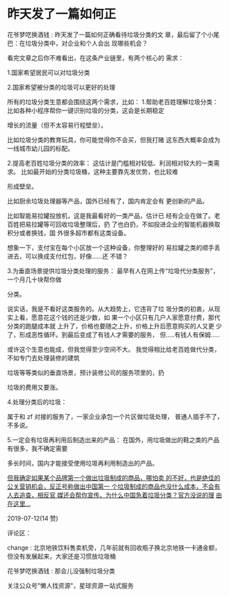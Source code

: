 # 昨天发了一篇如何正

花爷梦呓换酒钱 : 昨天发了一篇如何正确看待垃圾分类的文 章，最后留了个小尾巴：在垃圾分类中，对企业和个人会出 现哪些机会？

看完文章之后你不难看出，在这条产业链里，有两个核心的 需求：

1.国家希望居民可以对垃圾分类

2.国家希望被分类的垃圾可以更好的处理

所有的垃圾分类生意都会围绕这两个需求，比如： 1.帮助老百姓理解垃圾分类： 比如各种小程序帮你一键识别垃圾的分类，这会是长期稳定

增长的流量（但不太容易行程壁垒）。

比如垃圾分类的教育玩具，你可能觉得你不会买，但我打赌 这东西大概率会成为一线城市幼儿园的标配。

2.提高老百姓垃圾分类的效率： 这估计是门槛相对较低、利润相对较大的一类需求。 比如最开始的分类垃圾桶，这种主要靠先发优势，也比较难

形成壁垒。

比如厨余垃圾处理器等产品，国外已经有了，国内肯定会有 更创新的产品。

比如智能易拉罐投放机，这是我最看好的一类产品，估计已 经有企业在做了。老百姓把易拉罐等可回收垃圾整理后，扔 了也白扔，不如投进企业的智能机器换取积分或者换钱，国 外很多超市都有这类设备。

想象一下，支付宝在每个小区放一个这种设备，你整理好的 易拉罐之类的顺手丢进去，可以换成支付红包，好像……还 不错？

3.为垂直场景提供垃圾分类处理的服务： 最早有人在网上传“垃圾代分类服务”，一个月几十块帮你做

分类。

说实话，我是不看好这类服务的。从大趋势上，它违背了垃 圾分类的初衷，从现实上看，愿意花这个钱的还是少数，如 果一个小区只有几户人家愿意付费，那代分类的跑腿成本就 上升了，价格也要随之上升，价格上升后愿意购买的人又更 少了，形成恶性循环。到最后变成了有钱人才需要的服务， 但…..有钱人有保姆…..

或许这个生意也能成，但我觉得至少空间不大。 我觉得相比给老百姓做代分类，不如专门去处理装修的建筑

垃圾等等类似的垂直场景，预计装修公司的服务项里的，扔

垃圾的费用又要涨。

4.处理分类后的垃圾：

属于和 zf 对接的服务了，一家企业承包一个片区做垃圾处理， 普通人插手不了，不多说。

5.一定会有垃圾再利用后制造出来的产品： 在国外，用垃圾做出的鞋之类的产品有很多，我不确定需要

多长时间，国内才能接受使用垃圾再利用制造出的产品。

[但我确定如果某个品牌第一个做出垃圾制成的商品，哪怕卖 的不好，也是绝佳的公关营销机会，反正号称做出中国第一 个垃圾制成的商品也没什么成本，不会有人去追查，相反官 媒还会帮你宣传。](https://mp.weixin.qq.com/s/_JlHIrpfP9XT3aG5sJefbg)[为什么中国急着垃圾分类？官方没说的理](https://mp.weixin.qq.com/s/_JlHIrpfP9XT3aG5sJefbg) [](https://mp.weixin.qq.com/s/_JlHIrpfP9XT3aG5sJefbg) [由在这里](https://mp.weixin.qq.com/s/_JlHIrpfP9XT3aG5sJefbg)[...](https://mp.weixin.qq.com/s/_JlHIrpfP9XT3aG5sJefbg)

2019-07-12(14 赞)

评论区：

change : 北京地铁饮料售卖机旁，几年前就有回收瓶子换北京地铁一卡通金额，但没有发展起来，大家还是习惯放垃圾桶

花爷梦呓换酒钱 : 那会儿没强制垃圾分类

关注公众号"懒人找资源"，星球资源一站式服务
